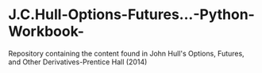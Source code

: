 # J.C.Hull-Options-Futures...-Python-Workbook-

Repository containing the content found in John Hull's Options, Futures, and Other Derivatives-Prentice Hall (2014) 
